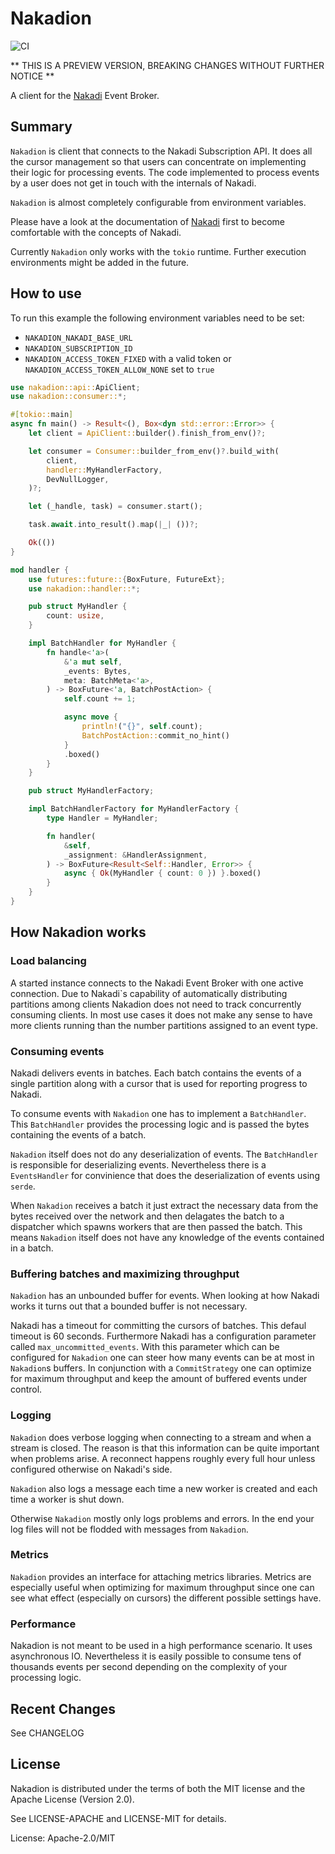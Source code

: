 # Nakadion

![CI](https://github.com/chridou/nakadion/workflows/CI/badge.svg)

** THIS IS A PREVIEW VERSION, BREAKING CHANGES WITHOUT FURTHER NOTICE **

A client for the [Nakadi](http://nakadi.io) Event Broker.

## Summary

`Nakadion` is client that connects to the Nakadi Subscription API. It
does all the cursor management so that users can concentrate on
implementing their logic for processing events. The code implemented
to process events by a user does not get in touch with the internals of Nakadi.

`Nakadion` is almost completely configurable from environment variables.

Please have a look at the documentation of [Nakadi](http://nakadi.io)
first to become comfortable with the concepts of Nakadi.

Currently `Nakadion` only works with the `tokio` runtime. Further execution
environments might be added in the future.

## How to use

To run this example the following environment variables need to be set:

* `NAKADION_NAKADI_BASE_URL`
* `NAKADION_SUBSCRIPTION_ID`
* `NAKADION_ACCESS_TOKEN_FIXED` with a valid token or `NAKADION_ACCESS_TOKEN_ALLOW_NONE` set to `true`

```rust
use nakadion::api::ApiClient;
use nakadion::consumer::*;

#[tokio::main]
async fn main() -> Result<(), Box<dyn std::error::Error>> {
    let client = ApiClient::builder().finish_from_env()?;

    let consumer = Consumer::builder_from_env()?.build_with(
        client,
        handler::MyHandlerFactory,
        DevNullLogger,
    )?;

    let (_handle, task) = consumer.start();

    task.await.into_result().map(|_| ())?;

    Ok(())
}

mod handler {
    use futures::future::{BoxFuture, FutureExt};
    use nakadion::handler::*;

    pub struct MyHandler {
        count: usize,
    }

    impl BatchHandler for MyHandler {
        fn handle<'a>(
            &'a mut self,
            _events: Bytes,
            meta: BatchMeta<'a>,
        ) -> BoxFuture<'a, BatchPostAction> {
            self.count += 1;

            async move {
                println!("{}", self.count);
                BatchPostAction::commit_no_hint()
            }
            .boxed()
        }
    }

    pub struct MyHandlerFactory;

    impl BatchHandlerFactory for MyHandlerFactory {
        type Handler = MyHandler;

        fn handler(
            &self,
            _assignment: &HandlerAssignment,
        ) -> BoxFuture<Result<Self::Handler, Error>> {
            async { Ok(MyHandler { count: 0 }) }.boxed()
        }
    }
}
```

## How Nakadion works

### Load balancing

A started instance connects to the Nakadi Event Broker with one active connection. Due to
Nakadi`s capability of automatically distributing partitions among clients Nakadion does
not need to track concurrently consuming clients. In most use cases it does not make
any sense to have more clients running than the number partitions assigned
to an event type.

### Consuming events

Nakadi delivers events in batches. Each batch contains the events of a single partition
along with a cursor that is used for reporting progress to Nakadi.

To consume events with `Nakadion` one has to implement a `BatchHandler`. This `BatchHandler`
provides the processing logic and is passed the bytes containing the events of a batch.

`Nakadion` itself does not do any deserialization of events. The `BatchHandler` is responsible
for deserializing events. Nevertheless there is a `EventsHandler` for convinience
that does the deserialization of events using `serde`.

When `Nakadion` receives a batch it just extract the necessary data from
the bytes received over the network and then delagates the batch
to a dispatcher which spawns workers that are then passed the batch.
This means `Nakadion` itself does not have any knowledge of the events contained in a batch.

### Buffering batches and maximizing throughput

`Nakadion` has an unbounded buffer for events. When looking at how Nakadi works it turns
out that a bounded buffer is not necessary.

Nakadi has a timeout for committing the cursors of batches. This defaul timeout is 60 seconds.
Furthermore Nakadi has a configuration parameter called `max_uncommitted_events`.
With this parameter which can be configured for `Nakadion` one can steer how many
events can be at most in `Nakadion`s buffers. In conjunction with a
`CommitStrategy` one can optimize for maximum throughput and keep the amount
of buffered events under control.

### Logging

`Nakadion` does verbose logging when connecting to a stream and when a stream is closed. The
reason is that this information can be quite important when problems arise. A reconnect
happens roughly every full hour unless configured otherwise on Nakadi's side.

`Nakadion` also logs a message each time a new worker is created and each time a worker is
shut down.

Otherwise `Nakadion` mostly only logs problems and errors.
In the end your log files will not be flodded with messages from `Nakadion`.

### Metrics

`Nakadion` provides an interface for attaching metrics libraries. Metrics are especially
useful when optimizing for maximum throughput since one can see what
effect (especially on cursors) the different possible settings have.

### Performance

Nakadion is not meant to be used in a high performance scenario. It uses asynchronous IO.
Nevertheless it is easily possible to consume tens of thousands events per second depending
on the complexity of your processing logic.

## Recent Changes

See CHANGELOG

## License

Nakadion is distributed under the terms of both the MIT license and the Apache License (Version
2.0).

See LICENSE-APACHE and LICENSE-MIT for details.

License: Apache-2.0/MIT
